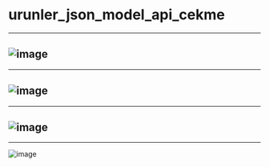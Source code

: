# urunler_json_model_api_cekme

---------------------------------------------
![image](https://github.com/user-attachments/assets/fdad370a-d1ca-4829-80d6-ad998449474a)
-----------------------------------------------
---------------------------------------------------
![image](https://github.com/user-attachments/assets/0a763535-ef40-4b59-806e-361c5d6a6c84)
---------------------------------------------------
------------------------------------------------
![image](https://github.com/user-attachments/assets/679ba0fe-cce0-4871-b7f9-fb78a739e33e)
-------------------------------------------------------
--------------------------------------------------------
![image](https://github.com/user-attachments/assets/8773ed52-4714-462e-b0f5-18cbd3fd6c73)
